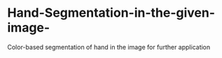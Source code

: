 # Hand-Segmentation-in-the-given-image-
Color-based segmentation of hand in the image for further application 
